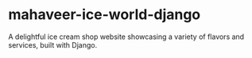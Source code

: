 # mahaveer-ice-world-django
A delightful ice cream shop website showcasing a variety of flavors and services, built with Django.
